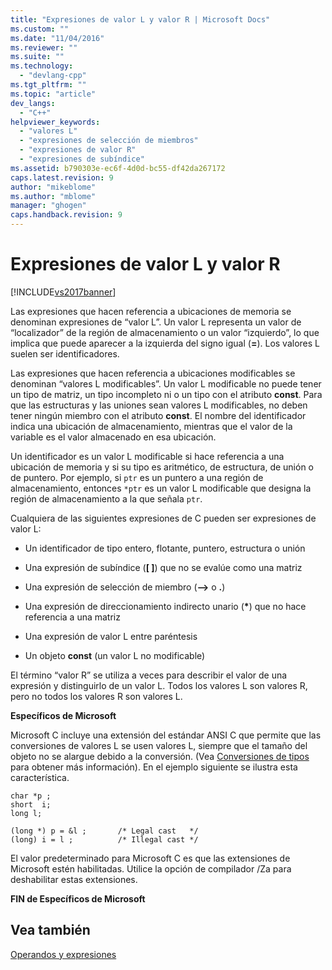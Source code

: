 ```yaml
---
title: "Expresiones de valor L y valor R | Microsoft Docs"
ms.custom: ""
ms.date: "11/04/2016"
ms.reviewer: ""
ms.suite: ""
ms.technology: 
  - "devlang-cpp"
ms.tgt_pltfrm: ""
ms.topic: "article"
dev_langs: 
  - "C++"
helpviewer_keywords: 
  - "valores L"
  - "expresiones de selección de miembros"
  - "expresiones de valor R"
  - "expresiones de subíndice"
ms.assetid: b790303e-ec6f-4d0d-bc55-df42da267172
caps.latest.revision: 9
author: "mikeblome"
ms.author: "mblome"
manager: "ghogen"
caps.handback.revision: 9
---
```

# Expresiones de valor L y valor R
[!INCLUDE[vs2017banner](../assembler/inline/includes/vs2017banner.md)]

Las expresiones que hacen referencia a ubicaciones de memoria se denominan expresiones de “valor L”.  Un valor L representa un valor de “localizador” de la región de almacenamiento o un valor “izquierdo”, lo que implica que puede aparecer a la izquierda del signo igual \(**\=**\).  Los valores L suelen ser identificadores.  
  
 Las expresiones que hacen referencia a ubicaciones modificables se denominan “valores L modificables”. Un valor L modificable no puede tener un tipo de matriz, un tipo incompleto ni o un tipo con el atributo **const**.  Para que las estructuras y las uniones sean valores L modificables, no deben tener ningún miembro con el atributo **const**.  El nombre del identificador indica una ubicación de almacenamiento, mientras que el valor de la variable es el valor almacenado en esa ubicación.  
  
 Un identificador es un valor L modificable si hace referencia a una ubicación de memoria y si su tipo es aritmético, de estructura, de unión o de puntero.  Por ejemplo, si `ptr` es un puntero a una región de almacenamiento, entonces `*ptr` es un valor L modificable que designa la región de almacenamiento a la que señala `ptr`.  
  
 Cualquiera de las siguientes expresiones de C pueden ser expresiones de valor L:  
  
-   Un identificador de tipo entero, flotante, puntero, estructura o unión  
  
-   Una expresión de subíndice \(**\[ \]**\) que no se evalúe como una matriz  
  
-   Una expresión de selección de miembro \(**–\>** o **.**\)  
  
-   Una expresión de direccionamiento indirecto unario \(**\***\) que no hace referencia a una matriz  
  
-   Una expresión de valor L entre paréntesis  
  
-   Un objeto **const** \(un valor L no modificable\)  
  
 El término “valor R” se utiliza a veces para describir el valor de una expresión y distinguirlo de un valor L.  Todos los valores L son valores R, pero no todos los valores R son valores L.  
  
 **Específicos de Microsoft**  
  
 Microsoft C incluye una extensión del estándar ANSI C que permite que las conversiones de valores L se usen valores L, siempre que el tamaño del objeto no se alargue debido a la conversión. \(Vea [Conversiones de tipos](../c-language/type-cast-conversions.md) para obtener más información\). En el ejemplo siguiente se ilustra esta característica.  
  
```  
char *p ;  
short  i;  
long l;  
  
(long *) p = &l ;       /* Legal cast   */  
(long) i = l ;          /* Illegal cast */  
```  
  
 El valor predeterminado para Microsoft C es que las extensiones de Microsoft estén habilitadas.  Utilice la opción de compilador \/Za para deshabilitar estas extensiones.  
  
 **FIN de Específicos de Microsoft**  
  
## Vea también  
 [Operandos y expresiones](../c-language/operands-and-expressions.md)